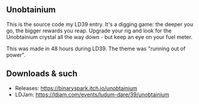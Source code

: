## Unobtainium

This is the source code my LD39 entry. It's a digging game: the deeper you go, the bigger rewards you reap. Upgrade your rig and look for the Unobtainium crystal all the way down - but keep an eye on your fuel meter.

This was made in 48 hours during LD39. The theme was "running out of power".

## Downloads & such

* Releases: https://binaryspark.itch.io/unobtainium
* LDJam: https://ldjam.com/events/ludum-dare/39/unobtainium
